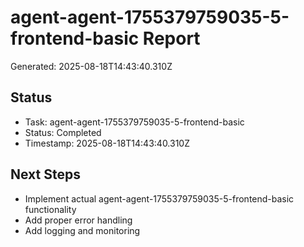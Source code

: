 # agent-agent-1755379759035-5-frontend-basic Report

Generated: 2025-08-18T14:43:40.310Z

## Status
- Task: agent-agent-1755379759035-5-frontend-basic
- Status: Completed
- Timestamp: 2025-08-18T14:43:40.310Z

## Next Steps
- Implement actual agent-agent-1755379759035-5-frontend-basic functionality
- Add proper error handling
- Add logging and monitoring
